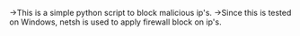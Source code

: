 ->This is a simple python script to block malicious ip's.
->Since this is tested on Windows, netsh is used to apply firewall block on ip's.
